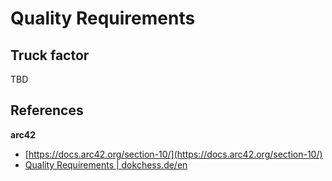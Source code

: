 # Quality Requirements

## Truck factor

TBD

## References

**arc42**

- [https://docs.arc42.org/section-10/](https://docs.arc42.org/section-10/)
- [Quality Requirements | dokchess.de/en](https://www.dokchess.de/en/10_qualityrequirements/)
